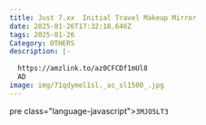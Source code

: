 ```yaml
---
title: Just 7.xx  Initial Travel Makeup Mirror
date: 2025-01-26T17:32:18.646Z
tags: 2025-01-26
Category: OTHERS
description: |-
  
  https://amzlink.to/az0CFCDf1mUl8
  AD
image: img/71qdymel1sl._ac_sl1500_.jpg
---
```

pre class="language-javascript"><code
class="language-javascript">3MJO5LT3 </code></pre>